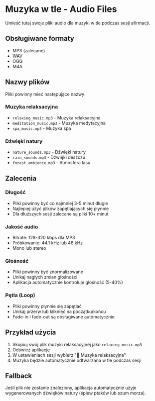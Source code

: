 # Muzyka w tle - Audio Files

Umieść tutaj swoje pliki audio dla muzyki w tle podczas sesji afirmacji.

## Obsługiwane formaty
- MP3 (zalecane)
- WAV
- OGG
- M4A

## Nazwy plików
Pliki powinny mieć następujące nazwy:

### Muzyka relaksacyjna
- `relaxing_music.mp3` - Muzyka relaksacyjna
- `meditation_music.mp3` - Muzyka medytacyjna  
- `spa_music.mp3` - Muzyka spa

### Dźwięki natury
- `nature_sounds.mp3` - Dźwięki natury
- `rain_sounds.mp3` - Dźwięki deszczu
- `forest_ambience.mp3` - Atmosfera lasu

## Zalecenia

### Długość
- Pliki powinny być co najmniej 3-5 minut długie
- Najlepiej użyć plików zapętlających się płynnie
- Dla dłuższych sesji zalecane są pliki 10+ minut

### Jakość audio
- Bitrate: 128-320 kbps dla MP3
- Próbkowanie: 44.1 kHz lub 48 kHz
- Mono lub stereo

### Głośność
- Pliki powinny być znormalizowane
- Unikaj nagłych zmian głośności
- Aplikacja automatycznie kontroluje głośność (5-40%)

### Pętla (Loop)
- Pliki powinny płynnie się zapętlać
- Unikaj przerw lub kliknięć na początku/końcu
- Fade-in i fade-out są obsługiwane automatycznie

## Przykład użycia

1. Skopiuj swój plik muzyki relaksacyjnej jako `relaxing_music.mp3`
2. Odśwież aplikację
3. W ustawieniach sesji wybierz "🎵 Muzyka relaksacyjna"
4. Muzyka będzie automatycznie odtwarzana w tle podczas sesji

## Fallback

Jeśli plik nie zostanie znaleziony, aplikacja automatycznie użyje wygenerowanych dźwięków natury (śpiew ptaków lub szum morza).